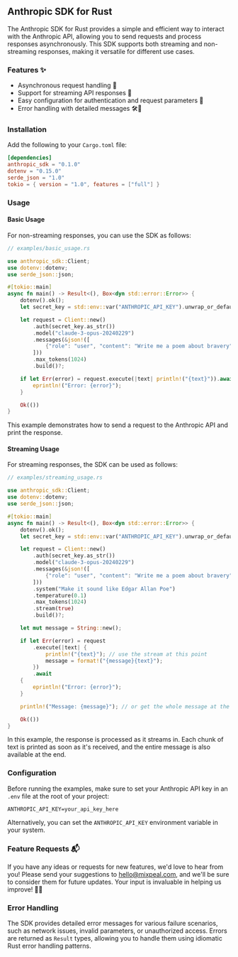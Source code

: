 ## Anthropic SDK for Rust

The Anthropic SDK for Rust provides a simple and efficient way to interact with the Anthropic API, allowing you to send requests and process responses asynchronously. This SDK supports both streaming and non-streaming responses, making it versatile for different use cases.

### Features ✨

- Asynchronous request handling 🚀
- Support for streaming API responses 🌊
- Easy configuration for authentication and request parameters 🔧
- Error handling with detailed messages 🛠️💬

### Installation

Add the following to your `Cargo.toml` file:

```toml
[dependencies]
anthropic_sdk = "0.1.0"
dotenv = "0.15.0"
serde_json = "1.0"
tokio = { version = "1.0", features = ["full"] }
```

### Usage

#### Basic Usage

For non-streaming responses, you can use the SDK as follows:

```rust
// examples/basic_usage.rs

use anthropic_sdk::Client;
use dotenv::dotenv;
use serde_json::json;

#[tokio::main]
async fn main() -> Result<(), Box<dyn std::error::Error>> {
    dotenv().ok();
    let secret_key = std::env::var("ANTHROPIC_API_KEY").unwrap_or_default();

    let request = Client::new()
        .auth(secret_key.as_str())
        .model("claude-3-opus-20240229")
        .messages(&json!([
            {"role": "user", "content": "Write me a poem about bravery"}
        ]))
        .max_tokens(1024)
        .build()?;

    if let Err(error) = request.execute(|text| println!("{text}")).await {
        eprintln!("Error: {error}");
    }

    Ok(())
}
```

This example demonstrates how to send a request to the Anthropic API and print the response.

#### Streaming Usage

For streaming responses, the SDK can be used as follows:

```rust
// examples/streaming_usage.rs

use anthropic_sdk::Client;
use dotenv::dotenv;
use serde_json::json;

#[tokio::main]
async fn main() -> Result<(), Box<dyn std::error::Error>> {
    dotenv().ok();
    let secret_key = std::env::var("ANTHROPIC_API_KEY").unwrap_or_default();

    let request = Client::new()
        .auth(secret_key.as_str())
        .model("claude-3-opus-20240229")
        .messages(&json!([
            {"role": "user", "content": "Write me a poem about bravery"}
        ]))
        .system("Make it sound like Edgar Allan Poe")
        .temperature(0.1)
        .max_tokens(1024)
        .stream(true)
        .build()?;

    let mut message = String::new();

    if let Err(error) = request
        .execute(|text| {
            println!("{text}"); // use the stream at this point
            message = format!("{message}{text}");
        })
        .await
    {
        eprintln!("Error: {error}");
    }

    println!("Message: {message}"); // or get the whole message at the end

    Ok(())
}
```

In this example, the response is processed as it streams in. Each chunk of text is printed as soon as it's received, and the entire message is also available at the end.

### Configuration

Before running the examples, make sure to set your Anthropic API key in an `.env` file at the root of your project:

```
ANTHROPIC_API_KEY=your_api_key_here
```

Alternatively, you can set the `ANTHROPIC_API_KEY` environment variable in your system.


### Feature Requests 📬

If you have any ideas or requests for new features, we'd love to hear from you! Please send your suggestions to [hello@mixpeal.com](mailto:hello@mixpeal.com), and we'll be sure to consider them for future updates. Your input is invaluable in helping us improve! 🌟🚀


### Error Handling

The SDK provides detailed error messages for various failure scenarios, such as network issues, invalid parameters, or unauthorized access. Errors are returned as `Result` types, allowing you to handle them using idiomatic Rust error handling patterns.
